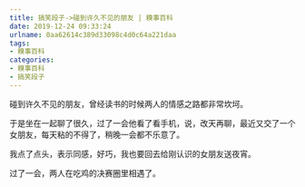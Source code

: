 ```yaml
---
title: 搞笑段子->碰到许久不见的朋友 | 糗事百科
date: 2019-12-24 09:33:24
urlname: 0aa62614c389d33098c4d0c64a221daa
tags: 
- 糗事百科
categories:
- 糗事百科
- 搞笑段子
---
```

碰到许久不见的朋友，曾经读书的时候两人的情感之路都非常坎坷。

于是坐在一起聊了很久，过了一会他看了看手机，说，改天再聊，最近又交了一个女朋友，每天粘的不得了，稍晚一会都不乐意了。

我点了点头，表示同感，好巧，我也要回去给刚认识的女朋友送夜宵。

过了一会，两人在吃鸡的决赛圈里相遇了。


